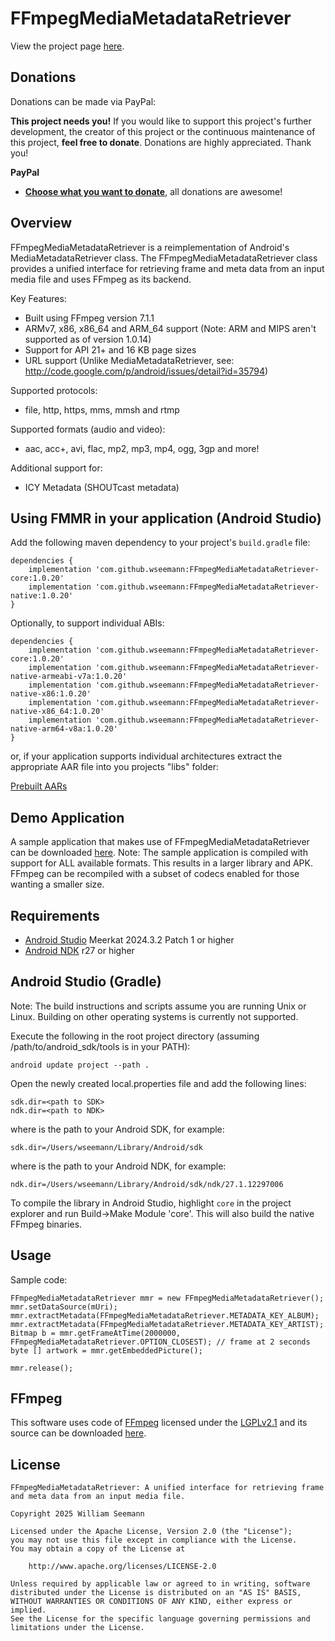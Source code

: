# FFmpegMediaMetadataRetriever

View the project page <a href=http://wseemann.github.io/FFmpegMediaMetadataRetriever/>here</a>.

## Donations

Donations can be made via PayPal:

**This project needs you!** If you would like to support this project's further development, the creator of this project or the continuous maintenance of this project, **feel free to donate**. Donations are highly appreciated. Thank you!

**PayPal**

- [**Choose what you want to donate**](https://www.paypal.com/cgi-bin/webscr?cmd=_s-xclick&hosted_button_id=2BDTFVEW9LFZY), all donations are awesome!

## Overview

FFmpegMediaMetadataRetriever is a reimplementation of Android's MediaMetadataRetriever class. The FFmpegMediaMetadataRetriever class provides a unified interface for retrieving frame and meta data from an input media file and uses FFmpeg as its backend.

Key Features:

- Built using FFmpeg version 7.1.1
- ARMv7, x86, x86_64 and ARM_64 support (Note: ARM and MIPS aren't supported as of version 1.0.14)
- Support for API 21+ and 16 KB page sizes
- URL support (Unlike MediaMetadataRetriever, see: http://code.google.com/p/android/issues/detail?id=35794)

Supported protocols:

- file, http, https, mms, mmsh and rtmp

Supported formats (audio and video):

- aac, acc+, avi, flac, mp2, mp3, mp4, ogg, 3gp and more!

Additional support for:

- ICY Metadata (SHOUTcast metadata)

## Using FMMR in your application (Android Studio)

Add the following maven dependency to your project's `build.gradle` file:

    dependencies {
        implementation 'com.github.wseemann:FFmpegMediaMetadataRetriever-core:1.0.20'
        implementation 'com.github.wseemann:FFmpegMediaMetadataRetriever-native:1.0.20'
    }

Optionally, to support individual ABIs:

    dependencies {
        implementation 'com.github.wseemann:FFmpegMediaMetadataRetriever-core:1.0.20'
        implementation 'com.github.wseemann:FFmpegMediaMetadataRetriever-native-armeabi-v7a:1.0.20'
        implementation 'com.github.wseemann:FFmpegMediaMetadataRetriever-native-x86:1.0.20'
        implementation 'com.github.wseemann:FFmpegMediaMetadataRetriever-native-x86_64:1.0.20'
        implementation 'com.github.wseemann:FFmpegMediaMetadataRetriever-native-arm64-v8a:1.0.20'
    }

or, if your application supports individual architectures extract the appropriate AAR file into you projects "libs" folder:

[Prebuilt AARs](https://github.com/wseemann/FFmpegMediaMetadataRetriever/releases/download/v1.0.19/prebuilt-aars.zip)

## Demo Application

A sample application that makes use of FFmpegMediaMetadataRetriever can be downloaded [here](https://github.com/wseemann/FFmpegMediaMetadataRetriever/blob/master/FMMRDemo.apk?raw=true). Note: The sample application is compiled with support for ALL available formats. This results in a larger library and APK. FFmpeg can be recompiled with a subset of codecs enabled for those wanting a smaller size.

## Requirements

- [Android Studio](http://developer.android.com/sdk/index.html) Meerkat 2024.3.2 Patch 1 or higher
- [Android NDK](http://developer.android.com/tools/sdk/ndk/index.html) r27 or higher

## Android Studio (Gradle)

Note: The build instructions and scripts assume you are running Unix or Linux. Building
on other operating systems is currently not supported.

Execute the following in the root project directory (assuming /path/to/android_sdk/tools is in your PATH):

    android update project --path .

Open the newly created local.properties file and add the following lines:

    sdk.dir=<path to SDK>
    ndk.dir=<path to NDK>

where <path to SDK> is the path to your Android SDK, for example:

    sdk.dir=/Users/wseemann/Library/Android/sdk

where <path to NDK> is the path to your Android NDK, for example:

    ndk.dir=/Users/wseemann/Library/Android/sdk/ndk/27.1.12297006

To compile the library in Android Studio, highlight `core` in the project explorer and run Build->Make Module 'core'. This will also build the native FFmpeg binaries.

## Usage

Sample code:

    FFmpegMediaMetadataRetriever mmr = new FFmpegMediaMetadataRetriever();
    mmr.setDataSource(mUri);
    mmr.extractMetadata(FFmpegMediaMetadataRetriever.METADATA_KEY_ALBUM);
    mmr.extractMetadata(FFmpegMediaMetadataRetriever.METADATA_KEY_ARTIST);
    Bitmap b = mmr.getFrameAtTime(2000000, FFmpegMediaMetadataRetriever.OPTION_CLOSEST); // frame at 2 seconds
    byte [] artwork = mmr.getEmbeddedPicture();

    mmr.release();

## FFmpeg

This software uses code of <a href=http://ffmpeg.org>FFmpeg</a> licensed under the <a href=http://www.gnu.org/licenses/old-licenses/lgpl-2.1.html>LGPLv2.1</a> and its source can be downloaded <a href=https://www.ffmpeg.org/developer.html>here</a>.

## License

```
FFmpegMediaMetadataRetriever: A unified interface for retrieving frame
and meta data from an input media file.

Copyright 2025 William Seemann

Licensed under the Apache License, Version 2.0 (the "License");
you may not use this file except in compliance with the License.
You may obtain a copy of the License at

    http://www.apache.org/licenses/LICENSE-2.0

Unless required by applicable law or agreed to in writing, software
distributed under the License is distributed on an "AS IS" BASIS,
WITHOUT WARRANTIES OR CONDITIONS OF ANY KIND, either express or implied.
See the License for the specific language governing permissions and
limitations under the License.
```
